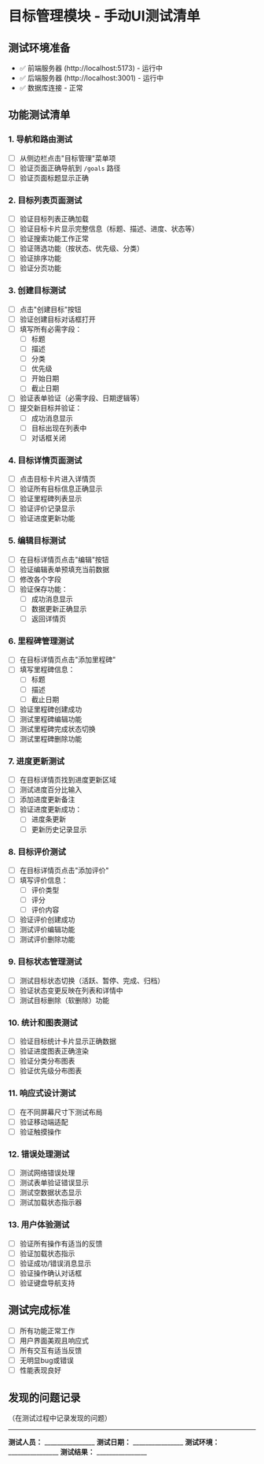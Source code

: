 # 目标管理模块 - 手动UI测试清单

## 测试环境准备
- ✅ 前端服务器 (http://localhost:5173) - 运行中
- ✅ 后端服务器 (http://localhost:3001) - 运行中
- ✅ 数据库连接 - 正常

## 功能测试清单

### 1. 导航和路由测试
- [ ] 从侧边栏点击"目标管理"菜单项
- [ ] 验证页面正确导航到 `/goals` 路径
- [ ] 验证页面标题显示正确

### 2. 目标列表页面测试
- [ ] 验证目标列表正确加载
- [ ] 验证目标卡片显示完整信息（标题、描述、进度、状态等）
- [ ] 验证搜索功能工作正常
- [ ] 验证筛选功能（按状态、优先级、分类）
- [ ] 验证排序功能
- [ ] 验证分页功能

### 3. 创建目标测试
- [ ] 点击"创建目标"按钮
- [ ] 验证创建目标对话框打开
- [ ] 填写所有必需字段：
  - [ ] 标题
  - [ ] 描述
  - [ ] 分类
  - [ ] 优先级
  - [ ] 开始日期
  - [ ] 截止日期
- [ ] 验证表单验证（必需字段、日期逻辑等）
- [ ] 提交新目标并验证：
  - [ ] 成功消息显示
  - [ ] 目标出现在列表中
  - [ ] 对话框关闭

### 4. 目标详情页面测试
- [ ] 点击目标卡片进入详情页
- [ ] 验证所有目标信息正确显示
- [ ] 验证里程碑列表显示
- [ ] 验证评价记录显示
- [ ] 验证进度更新功能

### 5. 编辑目标测试
- [ ] 在目标详情页点击"编辑"按钮
- [ ] 验证编辑表单预填充当前数据
- [ ] 修改各个字段
- [ ] 验证保存功能：
  - [ ] 成功消息显示
  - [ ] 数据更新正确显示
  - [ ] 返回详情页

### 6. 里程碑管理测试
- [ ] 在目标详情页点击"添加里程碑"
- [ ] 填写里程碑信息：
  - [ ] 标题
  - [ ] 描述
  - [ ] 截止日期
- [ ] 验证里程碑创建成功
- [ ] 测试里程碑编辑功能
- [ ] 测试里程碑完成状态切换
- [ ] 测试里程碑删除功能

### 7. 进度更新测试
- [ ] 在目标详情页找到进度更新区域
- [ ] 测试进度百分比输入
- [ ] 添加进度更新备注
- [ ] 验证进度更新成功：
  - [ ] 进度条更新
  - [ ] 更新历史记录显示

### 8. 目标评价测试
- [ ] 在目标详情页点击"添加评价"
- [ ] 填写评价信息：
  - [ ] 评价类型
  - [ ] 评分
  - [ ] 评价内容
- [ ] 验证评价创建成功
- [ ] 测试评价编辑功能
- [ ] 测试评价删除功能

### 9. 目标状态管理测试
- [ ] 测试目标状态切换（活跃、暂停、完成、归档）
- [ ] 验证状态变更反映在列表和详情中
- [ ] 测试目标删除（软删除）功能

### 10. 统计和图表测试
- [ ] 验证目标统计卡片显示正确数据
- [ ] 验证进度图表正确渲染
- [ ] 验证分类分布图表
- [ ] 验证优先级分布图表

### 11. 响应式设计测试
- [ ] 在不同屏幕尺寸下测试布局
- [ ] 验证移动端适配
- [ ] 验证触摸操作

### 12. 错误处理测试
- [ ] 测试网络错误处理
- [ ] 测试表单验证错误显示
- [ ] 测试空数据状态显示
- [ ] 测试加载状态指示器

### 13. 用户体验测试
- [ ] 验证所有操作有适当的反馈
- [ ] 验证加载状态指示
- [ ] 验证成功/错误消息显示
- [ ] 验证操作确认对话框
- [ ] 验证键盘导航支持

## 测试完成标准
- [ ] 所有功能正常工作
- [ ] 用户界面美观且响应式
- [ ] 所有交互有适当反馈
- [ ] 无明显bug或错误
- [ ] 性能表现良好

## 发现的问题记录
（在测试过程中记录发现的问题）

---

**测试人员：** ________________
**测试日期：** ________________
**测试环境：** ________________
**测试结果：** ________________
